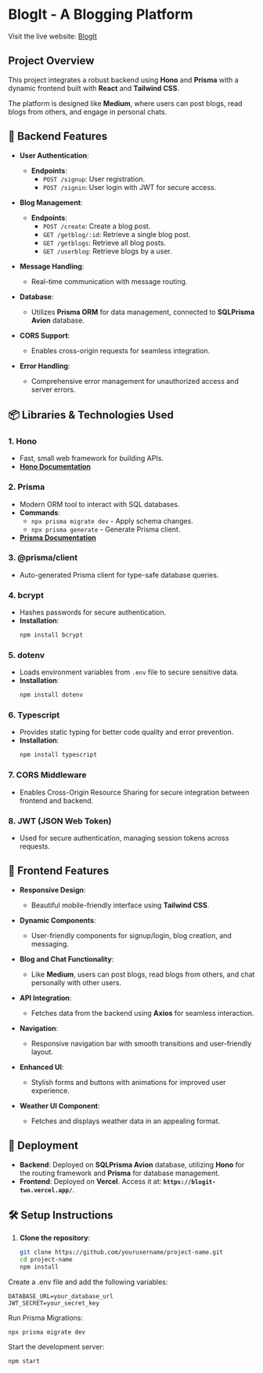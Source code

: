 # BlogIt - A Blogging Platform

Visit the live website: [BlogIt](https://blogit-two.vercel.app/)

## Project Overview

This project integrates a robust backend using **Hono** and **Prisma** with a dynamic frontend built with **React** and **Tailwind CSS**.

The platform is designed like **Medium**, where users can post blogs, read blogs from others, and engage in personal chats.

## 🌟 Backend Features

- **User Authentication**:
  - **Endpoints**: 
    - `POST /signup`: User registration.
    - `POST /signin`: User login with JWT for secure access.

- **Blog Management**:
  - **Endpoints**: 
    - `POST /create`: Create a blog post.
    - `GET /getblog/:id`: Retrieve a single blog post.
    - `GET /getblogs`: Retrieve all blog posts.
    - `GET /userblog`: Retrieve blogs by a user.

- **Message Handling**: 
  - Real-time communication with message routing.

- **Database**: 
  - Utilizes **Prisma ORM** for data management, connected to **SQLPrisma Avion** database.

- **CORS Support**: 
  - Enables cross-origin requests for seamless integration.

- **Error Handling**: 
  - Comprehensive error management for unauthorized access and server errors.

## 📦 Libraries & Technologies Used

### 1. **Hono**
   - Fast, small web framework for building APIs.
   - **[Hono Documentation](https://hono.dev/)**

### 2. **Prisma**
   - Modern ORM tool to interact with SQL databases.
   - **Commands**:
     - `npx prisma migrate dev` - Apply schema changes.
     - `npx prisma generate` - Generate Prisma client.
   - **[Prisma Documentation](https://www.prisma.io/docs/)**

### 3. **@prisma/client**
   - Auto-generated Prisma client for type-safe database queries.

### 4. **bcrypt**
   - Hashes passwords for secure authentication.
   - **Installation**:
     ```bash
     npm install bcrypt
     ```

### 5. **dotenv**
   - Loads environment variables from `.env` file to secure sensitive data.
   - **Installation**:
     ```bash
     npm install dotenv
     ```

### 6. **Typescript**
   - Provides static typing for better code quality and error prevention.
   - **Installation**:
     ```bash
     npm install typescript
     ```

### 7. **CORS Middleware**
   - Enables Cross-Origin Resource Sharing for secure integration between frontend and backend.

### 8. **JWT (JSON Web Token)**
   - Used for secure authentication, managing session tokens across requests.

## 🎨 Frontend Features

- **Responsive Design**:
  - Beautiful mobile-friendly interface using **Tailwind CSS**.

- **Dynamic Components**:
  - User-friendly components for signup/login, blog creation, and messaging.

- **Blog and Chat Functionality**:
  - Like **Medium**, users can post blogs, read blogs from others, and chat personally with other users.

- **API Integration**:
  - Fetches data from the backend using **Axios** for seamless interaction.

- **Navigation**:
  - Responsive navigation bar with smooth transitions and user-friendly layout.

- **Enhanced UI**:
  - Stylish forms and buttons with animations for improved user experience.

- **Weather UI Component**:
  - Fetches and displays weather data in an appealing format.

## 🚀 Deployment

- **Backend**: Deployed on **SQLPrisma Avion** database, utilizing **Hono** for the routing framework and **Prisma** for database management.
- **Frontend**: Deployed on **Vercel**. Access it at: **`https://blogit-two.vercel.app/`**.

## 🛠 Setup Instructions

1. **Clone the repository**:
   ```bash
   git clone https://github.com/yourusername/project-name.git
   cd project-name
   npm install
  Create a .env file and add the following variables:
  
    DATABASE_URL=your_database_url
    JWT_SECRET=your_secret_key
  Run Prisma Migrations:
  
    npx prisma migrate dev

  Start the development server:

    npm start

    


   

